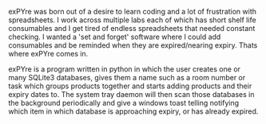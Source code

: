 exPYre was born out of a desire to learn coding and a lot of frustration with spreadsheets. 
I work across multiple labs each of which has short shelf life consumables and I get tired of endless spreadsheets that needed constant checking. 
I wanted a 'set and forget' software where I could add consumables and be reminded when they are expired/nearing expiry. Thats where exPYre comes in.


exPYre is a program written in python in which the user creates one or many SQLite3 databases, gives them a name such as a room number or task which groups products together and starts adding products and their expiry dates to.
The system tray daemon will then scan those databases in the background periodically and give a windows toast telling notifying which item in which database is approaching expiry, or has already expired.

